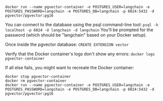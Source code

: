 `docker run --name pgvector-container -e POSTGRES_USER=langchain -e POSTGRES_PASSWORD=langchain -e POSTGRES_DB=langchain -p 6024:5432 -d pgvector/pgvector:pg16`

You can connect to the database using the psql command-line tool:
`psql -h localhost -p 6024 -U langchain -d langchain`
You'll be prompted for the password (which should be "langchain" based on your Docker setup).

Once inside the pgvector database:
`CREATE EXTENSION vector`

Verify that the Docker container's logs don't show any errors:
`docker logs pgvector-container`

If all else fails, you might want to recreate the Docker container:
```shell
docker stop pgvector-container
docker rm pgvector-container
docker run --name pgvector-container -e POSTGRES_USER=langchain -e POSTGRES_PASSWORD=langchain -e POSTGRES_DB=langchain -p 6024:5432 -d pgvector/pgvector:pg16
```
